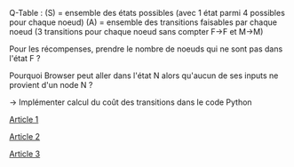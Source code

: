 Q-Table : (S) = ensemble des états possibles (avec 1 état parmi 4 possibles pour chaque noeud)
          (A) = ensemble des transitions faisables par chaque noeud (3 transitions pour chaque noeud sans compter F->F et M->M)

Pour les récompenses, prendre le nombre de noeuds qui ne sont pas dans l'état F ?

Pourquoi Browser peut aller dans l'état N alors qu'aucun de ses inputs ne provient d'un node N ?


-> Implémenter calcul du coût des transitions dans le code Python

[Article 1](https://itnext.io/reinforcement-learning-with-q-tables-5f11168862c8)

[Article 2](https://users.encs.concordia.ca/~msoleyma/ELEC691X/Lecture%20Notes/Q-Function.pdf)

[Article 3](https://www.freecodecamp.org/news/an-introduction-to-q-learning-reinforcement-learning-14ac0b4493cc/)
